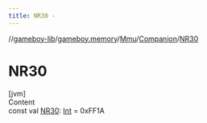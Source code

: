 ```yaml
---
title: NR30 -
---
```

//[gameboy-lib](../../../index.md)/[gameboy.memory](../../index.md)/[Mmu](../index.md)/[Companion](index.md)/[NR30](-n-r30.md)



# NR30  
[jvm]  
Content  
const val [NR30](-n-r30.md): [Int](https://kotlinlang.org/api/latest/jvm/stdlib/kotlin/-int/index.html) = 0xFF1A  



